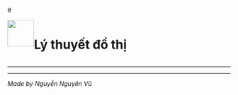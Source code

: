 #<div style="display: flex;"><img src="icon/output-onlinepngtools.ico" width ="60" heigh="60 "><h1 style="text-align: center;">Lý thuyết đồ thị</h1></div>
<hr>

<hr>

*Made by Nguyễn Nguyên Vũ*
